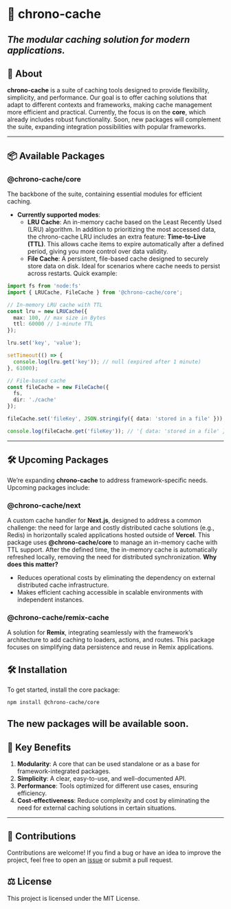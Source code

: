 # 🚀 **chrono-cache**

## _The modular caching solution for modern applications._

## 📖 About

**chrono-cache** is a suite of caching tools designed to provide flexibility, simplicity, and performance. Our goal is to offer caching solutions that adapt to different contexts and frameworks, making cache management more efficient and practical.
Currently, the focus is on the **core**, which already includes robust functionality. Soon, new packages will complement the suite, expanding integration possibilities with popular frameworks.

---

## 📦 Available Packages

### **@chrono-cache/core**

The backbone of the suite, containing essential modules for efficient caching.

- **Currently supported modes**:
  - **LRU Cache**: An in-memory cache based on the Least Recently Used (LRU) algorithm. In addition to prioritizing the most accessed data, the chrono-cache LRU includes an extra feature: **Time-to-Live (TTL)**. This allows cache items to expire automatically after a defined period, giving you more control over data validity.
  - **File Cache**: A persistent, file-based cache designed to securely store data on disk. Ideal for scenarios where cache needs to persist across restarts.
    Quick example:

```typescript
import fs from 'node:fs'
import { LRUCache, FileCache } from '@chrono-cache/core';

// In-memory LRU cache with TTL
const lru = new LRUCache({
  max: 100, // max size in Bytes
  ttl: 60000 // 1-minute TTL
});

lru.set('key', 'value');

setTimeout(() => {
  console.log(lru.get('key')); // null (expired after 1 minute)
}, 61000);

// File-based cache
const fileCache = new FileCache({
  fs,
  dir: './cache'
});

fileCache.set('fileKey', JSON.stringify({ data: 'stored in a file' }));

console.log(fileCache.get('fileKey')); // '{ data: 'stored in a file' }'
```

---

## 🛠 Upcoming Packages

We’re expanding **chrono-cache** to address framework-specific needs. Upcoming packages include:

### **@chrono-cache/next**

A custom cache handler for **Next.js**, designed to address a common challenge: the need for large and costly distributed cache solutions (e.g., Redis) in horizontally scaled applications hosted outside of **Vercel**.
This package uses **@chrono-cache/core** to manage an in-memory cache with TTL support. After the defined time, the in-memory cache is automatically refreshed locally, removing the need for distributed synchronization.
**Why does this matter?**

- Reduces operational costs by eliminating the dependency on external distributed cache infrastructure.
- Makes efficient caching accessible in scalable environments with independent instances.

### **@chrono-cache/remix-cache**

A solution for **Remix**, integrating seamlessly with the framework’s architecture to add caching to loaders, actions, and routes. This package focuses on simplifying data persistence and reuse in Remix applications.

## 🛠 Installation

To get started, install the core package:

```bash
npm install @chrono-cache/core
```

## The new packages will be available soon.

## 🌟 Key Benefits

1. **Modularity**: A core that can be used standalone or as a base for framework-integrated packages.
2. **Simplicity**: A clear, easy-to-use, and well-documented API.
3. **Performance**: Tools optimized for different use cases, ensuring efficiency.
4. **Cost-effectiveness**: Reduce complexity and cost by eliminating the need for external caching solutions in certain situations.

---

## 🤝 Contributions

Contributions are welcome! If you find a bug or have an idea to improve the project, feel free to open an [issue](https://github.com/LeandroCesarr/chrono-cache/issues) or submit a pull request.

## ⚖️ License
This project is licensed under the MIT License.
